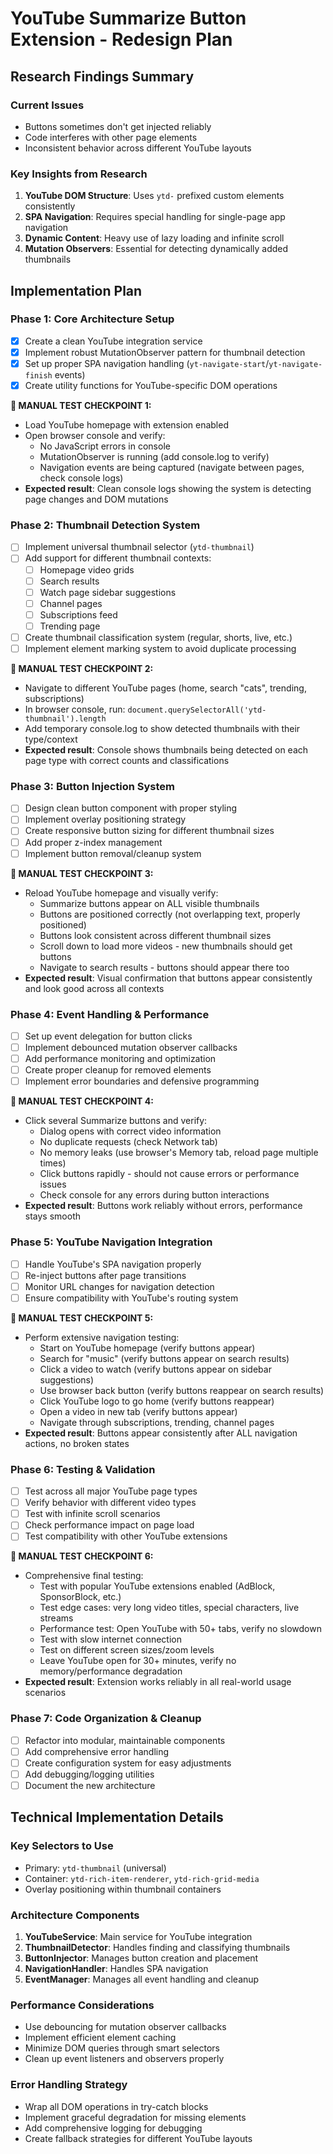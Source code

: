 # YouTube Summarize Button Extension - Redesign Plan

## Research Findings Summary

### Current Issues
- Buttons sometimes don't get injected reliably
- Code interferes with other page elements
- Inconsistent behavior across different YouTube layouts

### Key Insights from Research
1. **YouTube DOM Structure**: Uses `ytd-` prefixed custom elements consistently
2. **SPA Navigation**: Requires special handling for single-page app navigation
3. **Dynamic Content**: Heavy use of lazy loading and infinite scroll
4. **Mutation Observers**: Essential for detecting dynamically added thumbnails

## Implementation Plan

### Phase 1: Core Architecture Setup
- [x] Create a clean YouTube integration service
- [x] Implement robust MutationObserver pattern for thumbnail detection
- [x] Set up proper SPA navigation handling (`yt-navigate-start`/`yt-navigate-finish` events)
- [x] Create utility functions for YouTube-specific DOM operations

**🧪 MANUAL TEST CHECKPOINT 1:**
- Load YouTube homepage with extension enabled
- Open browser console and verify:
  - No JavaScript errors in console
  - MutationObserver is running (add console.log to verify)
  - Navigation events are being captured (navigate between pages, check console logs)
- **Expected result**: Clean console logs showing the system is detecting page changes and DOM mutations

### Phase 2: Thumbnail Detection System
- [ ] Implement universal thumbnail selector (`ytd-thumbnail`)
- [ ] Add support for different thumbnail contexts:
  - [ ] Homepage video grids
  - [ ] Search results
  - [ ] Watch page sidebar suggestions
  - [ ] Channel pages
  - [ ] Subscriptions feed
  - [ ] Trending page
- [ ] Create thumbnail classification system (regular, shorts, live, etc.)
- [ ] Implement element marking system to avoid duplicate processing

**🧪 MANUAL TEST CHECKPOINT 2:**
- Navigate to different YouTube pages (home, search "cats", trending, subscriptions)
- In browser console, run: `document.querySelectorAll('ytd-thumbnail').length`
- Add temporary console.log to show detected thumbnails with their type/context
- **Expected result**: Console shows thumbnails being detected on each page type with correct counts and classifications

### Phase 3: Button Injection System
- [ ] Design clean button component with proper styling
- [ ] Implement overlay positioning strategy
- [ ] Create responsive button sizing for different thumbnail sizes
- [ ] Add proper z-index management
- [ ] Implement button removal/cleanup system

**🧪 MANUAL TEST CHECKPOINT 3:**
- Reload YouTube homepage and visually verify:
  - Summarize buttons appear on ALL visible thumbnails
  - Buttons are positioned correctly (not overlapping text, properly positioned)
  - Buttons look consistent across different thumbnail sizes
  - Scroll down to load more videos - new thumbnails should get buttons
  - Navigate to search results - buttons should appear there too
- **Expected result**: Visual confirmation that buttons appear consistently and look good across all contexts

### Phase 4: Event Handling & Performance
- [ ] Set up event delegation for button clicks
- [ ] Implement debounced mutation observer callbacks
- [ ] Add performance monitoring and optimization
- [ ] Create proper cleanup for removed elements
- [ ] Implement error boundaries and defensive programming

**🧪 MANUAL TEST CHECKPOINT 4:**
- Click several Summarize buttons and verify:
  - Dialog opens with correct video information
  - No duplicate requests (check Network tab)
  - No memory leaks (use browser's Memory tab, reload page multiple times)
  - Click buttons rapidly - should not cause errors or performance issues
  - Check console for any errors during button interactions
- **Expected result**: Buttons work reliably without errors, performance stays smooth

### Phase 5: YouTube Navigation Integration
- [ ] Handle YouTube's SPA navigation properly
- [ ] Re-inject buttons after page transitions
- [ ] Monitor URL changes for navigation detection
- [ ] Ensure compatibility with YouTube's routing system

**🧪 MANUAL TEST CHECKPOINT 5:**
- Perform extensive navigation testing:
  - Start on YouTube homepage (verify buttons appear)
  - Search for "music" (verify buttons appear on search results)
  - Click a video to watch (verify buttons appear on sidebar suggestions)
  - Use browser back button (verify buttons reappear on search results)
  - Click YouTube logo to go home (verify buttons reappear)
  - Open a video in new tab (verify buttons appear)
  - Navigate through subscriptions, trending, channel pages
- **Expected result**: Buttons appear consistently after ALL navigation actions, no broken states

### Phase 6: Testing & Validation
- [ ] Test across all major YouTube page types
- [ ] Verify behavior with different video types
- [ ] Test with infinite scroll scenarios
- [ ] Check performance impact on page load
- [ ] Test compatibility with other YouTube extensions

**🧪 MANUAL TEST CHECKPOINT 6:**
- Comprehensive final testing:
  - Test with popular YouTube extensions enabled (AdBlock, SponsorBlock, etc.)
  - Test edge cases: very long video titles, special characters, live streams
  - Performance test: Open YouTube with 50+ tabs, verify no slowdown
  - Test with slow internet connection
  - Test on different screen sizes/zoom levels
  - Leave YouTube open for 30+ minutes, verify no memory/performance degradation
- **Expected result**: Extension works reliably in all real-world usage scenarios

### Phase 7: Code Organization & Cleanup
- [ ] Refactor into modular, maintainable components
- [ ] Add comprehensive error handling
- [ ] Create configuration system for easy adjustments
- [ ] Add debugging/logging utilities
- [ ] Document the new architecture

## Technical Implementation Details

### Key Selectors to Use
- Primary: `ytd-thumbnail` (universal)
- Container: `ytd-rich-item-renderer`, `ytd-rich-grid-media`
- Overlay positioning within thumbnail containers

### Architecture Components
1. **YouTubeService**: Main service for YouTube integration
2. **ThumbnailDetector**: Handles finding and classifying thumbnails
3. **ButtonInjector**: Manages button creation and placement
4. **NavigationHandler**: Handles SPA navigation
5. **EventManager**: Manages all event handling and cleanup

### Performance Considerations
- Use debouncing for mutation observer callbacks
- Implement efficient element caching
- Minimize DOM queries through smart selectors
- Clean up event listeners and observers properly

### Error Handling Strategy
- Wrap all DOM operations in try-catch blocks
- Implement graceful degradation for missing elements
- Add comprehensive logging for debugging
- Create fallback strategies for different YouTube layouts

